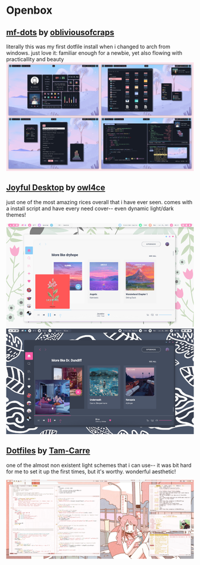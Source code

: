 # Openbox

## [mf-dots](https://github.com/obliviousofcraps/mf-dots "mf-dots") by [obliviousofcraps](https://github.com/obliviousofcraps "their profile")

literally this was my first dotfile install when i changed to arch from windows. just love it: familiar enough for a newbie, yet also flowing with practicallity and beauty
![my first lol](https://github.com/apolitoo/riceforthewise/blob/main/screeshots/obliviousofcraps.png)

## [Joyful Desktop](https://github.com/owl4ce/dotfiles "sakura saber") by [owl4ce](https://github.com/owl4ce "their profile")

just one of the most amazing rices overall that i have ever seen. comes with a install script and have every need cover-- even dynamic light/dark themes!

![big anime vibes](https://github.com/apolitoo/riceforthewise/blob/main/screeshots/owl4ce.png)

## [Dotfiles](https://github.com/tam-carre/dotfiles "dotfiles") by [Tam-Carre](https://github.com/tam-carre "their profile")
one of the almost non existent light schemes that i can use-- it was bit hard for me to set it up the first times, but it's worthy. wonderful aesthetic!

![strawberry lemonade](https://github.com/apolitoo/riceforthewise/blob/main/screeshots/timcarre.png)
